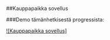 ##Kauppapaikka sovellus

###Demo tämänhetkisestä progressista: 

[![Kauppapaikka sovellus]](https://streamable.com/4k2pf7)
